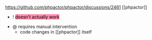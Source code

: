 https://github.com/phpactor/phpactor/discussions/2461
[[phpactor]]

* ! <mark style="background: #FF5582A6;">doesn't actually work</mark>
- @ requires manual intervention
	- code changes in [[phpactor]] itself
